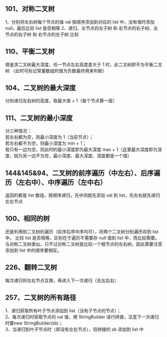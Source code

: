 ## 101、对称二叉树

1、分别将左右树每个节点的值 val 按顺序添加到对应的 list 中，没有值时添加 null，最后比较 list 是否相等
2、递归，左节点的左子树 和 右节点的右子树、左节点的右子树 和 右节点的左子树 比较

## 110、平衡二叉树

借鉴求二叉树最大深度，任一节点左右高度差大于 1 时，此二叉树即不为平衡二叉树
（此时可标记常量数组的值为负数最终用来判断）

## 104、二叉树的最大深度

分别递归左右树的高度，取最大值 + 1（每个节点算一层）

## 111、二叉树的最小深度

分三种情况：  
若左右都为空，则最小深度为 1（当前节点）；  
若左右都不为空，则最小深度为 min + 1；  
若只有一边为空，则此时的最小深度即为最大深度 max + 1（这里最大深度即为深度，因为另一边不为空，最小深度、最大深度、深度都是一个值）

## 144&145&94、二叉树的前序遍历（中左右）、后序遍历（左右中）、中序遍历（左中右）
返回的都是 list 数组，按顺序递归，先中间就先添加 val 到 list，先左右就先递归左右节点

## 100、相同的树
还是利用到二叉树的遍历（前序后序中序均可），将两个二叉树分别遍历存到 list 中，
比较 list 是否相等。区别在于遍历不需要存 null 值到 list 中，而比较需要。
与对称二叉树类似，只不过对称二叉树是比较一个根节点的左右树，因此需要注意添加到
list 中的顺序要相反。

## 226、翻转二叉树
每次递归将左右节点互换，再进入下一次递归（先左后右）

## 257、二叉树的所有路径
1、递归获取所有叶子节点添加到 list（没有子节点的节点）；   
2、每次递归时获取节点的 val 值，用 StringBuilder 进行拼接，注意下一次递归时要new StringBuilder(sb)；  
3、当递归到叶子节点时（即没有左右节点），将拼接的 sb 添加到 list 中